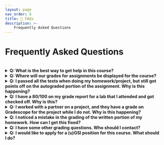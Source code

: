 ```yaml
---
layout: page
nav_order: 6
title: 🤔 FAQs
description: >-
    Frequently Asked Questions
---
```


# **Frequently Asked Questions**

<br>

<details>
  <summary><strong>Q: What is the best way to get help in this course?</strong></summary>
  <p>A: Your best avenues are to go to office hours held by the course staff, or to ask questions on Ed. Course staff will be monitoring Ed frequently and will try to answer your question quickly and thoroughly.</p>
</details>

<details>
  <summary><strong>Q: Where will our grades for assignments be displayed for the course?</strong></summary>
  <p>A: Grades will be displayed on Gradescope for the written and autograded portions for all assignments (homeworks, labs, projects, and exams). For homeworks and projects, your total grade is the sum of the autograded portion and the written portion.</p>
</details>

<details>
  <summary><strong>Q: I passed all the tests when doing my homework/project, but still got points off on the autograded portion of the assignment. Why is this happening?</strong></summary>
  <p>A: The homeworks and projects have hidden tests that are not visible to students while they do the assignment. In order to pass these hidden tests, you must test your code yourself and make sure your answer is correct. Our tests are not always comprehensive.</p>
</details>

<details>
  <summary><strong>Q: I have a 80/100 on my grade report for a lab that I attended and got checked off. Why is this?</strong></summary>
  <p>A: Your attendance may have been marked incorrectly. Please contact your lab TA.</p>
</details>

<details>
  <summary><strong>Q: I worked with a partner on a project, and they have a grade on Gradescope for the project while I do not. Why is this happening?</strong></summary>
  <p>A: You were likely not added to the Gradescope submission. Have your partner add you to both the written work and autograder submission immediately and contact your lab TA.</p>
</details>

<details>
  <summary><strong>Q: I noticed a mistake in the grading of the written portion of my homework. How can I get this fixed?</strong></summary>
  <p>A: To get this fixed, you must submit a regrade request via Gradescope before the regrade deadline. This is known as the regrade request window. We unfortunately will not accept any regrades after the window has closed. All regrade deadline dates are posted on the same Ed post that releases the assignment grades and solutions.</p>
</details>

<details>
  <summary><strong>Q: I have some other grading questions. Who should I contact?</strong></summary>
  <p>A: Please contact your lab GSI.</p>
</details>

<details>
  <summary><strong>Q: I would like to apply for a (u)GSI position for this course. What should I do?</strong></summary>
  <p>A: All applications for Academic Student Employee positions are managed centrally; you can find all the details <a href="https://cdss.berkeley.edu/dsus/student-opportunities/joining-data-course-staff" target="_blank">here</a>. Please do not email the instructors individually with your resume/etc, as they are not in a position to hire you.</p>
</details>